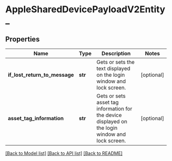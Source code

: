 # AppleSharedDevicePayloadV2Entity_

## Properties
Name | Type | Description | Notes
------------ | ------------- | ------------- | -------------
**if_lost_return_to_message** | **str** | Gets or sets the text displayed on the login window and lock screen. | [optional] 
**asset_tag_information** | **str** | Gets or sets asset tag information for the device displayed on the login window and lock screen. | [optional] 

[[Back to Model list]](../README.md#documentation-for-models) [[Back to API list]](../README.md#documentation-for-api-endpoints) [[Back to README]](../README.md)


